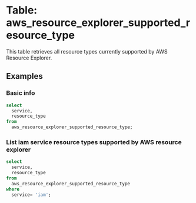 # Table: aws_resource_explorer_supported_resource_type

This table retrieves all resource types currently supported by AWS Resource Explorer.

## Examples

### Basic info
```sql
select
  service,
  resource_type
from
  aws_resource_explorer_supported_resource_type;
```

### List iam service resource types supported by AWS resource explorer
```sql
select
  service,
  resource_type
from
  aws_resource_explorer_supported_resource_type
where
  service= 'iam';
```